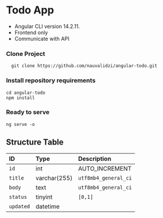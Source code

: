 
# Todo App

- Angular CLI version 14.2.11.
- Frontend only
- Communicate with API


### Clone Project
```
  git clone https://github.com/nauvalidzi/angular-todo.git
```

### Install repository requirements
```
cd angular-todo
npm install
```

### Ready to serve
```
ng serve -o
```

## Structure Table

| ID | Type     | Description                |
| :-------- | :------- | :------------------------- |
| `id` | int | AUTO_INCREMENT |
| `title`| varchar(255) | `utf8mb4_general_ci` |
| `body` | text | `utf8mb4_general_ci` |
| `status` | tinyint | `[0,1]`|
| `updated` | datetime ||
